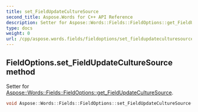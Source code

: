 ```yaml
---
title: set_FieldUpdateCultureSource
second_title: Aspose.Words for C++ API Reference
description: Setter for Aspose::Words::Fields::FieldOptions::get_FieldUpdateCultureSource. 
type: docs
weight: 0
url: /cpp/aspose.words.fields/fieldoptions/set_fieldupdateculturesource/
---
```

## FieldOptions.set_FieldUpdateCultureSource method


Setter for [Aspose::Words::Fields::FieldOptions::get_FieldUpdateCultureSource](./get_fieldupdateculturesource/).

```cpp
void Aspose::Words::Fields::FieldOptions::set_FieldUpdateCultureSource(Aspose::Words::Fields::FieldUpdateCultureSource value)
```

